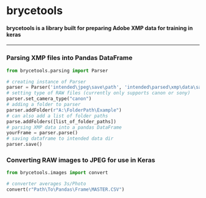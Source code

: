 # brycetools
#### brycetools is a library built for preparing Adobe XMP data for training in keras
---
### Parsing XMP files into Pandas DataFrame
```python
from brycetools.parsing import Parser

# creating instance of Parser
parser = Parser('intended\jpeg\save\path', 'intended\parsed\xmp\data\save\path')
# setting type of RAW files (currently only supports canon or sony)
parser.set_camera_type("canon")
# adding a folder to parser
parser.addFolder(r"A:\FolderPath\Example")
# can also add a list of folder paths
parse.addFolders([list_of_folder_paths])
# parsing XMP data into a pandas DataFrame
yourFrame = parser.parse()
# saving dataframe to intended data dir
parser.save()
```
### Converting RAW images to JPEG for use in Keras
```python
from brycetools.images import convert

# converter averages 3s/Photo
convert(r"Path\To\Pandas\Frame\MASTER.CSV")
```